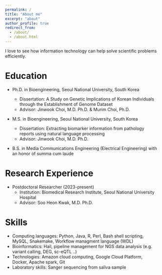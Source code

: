 ```yaml
---
permalink: /
title: "About me"
excerpt: "about"
author_profile: true
redirect_from: 
  - /about/
  - /about.html
---
```


I love to see how information technology can help solve scientific problems efficiently. 


Education
======
* Ph.D. in Bioengineering, Seoul National University, South Korea
  * Dissertation: A Study on Genetic Implications of Korean Individuals through the Establishment of Genome Dataset
  * Advisor: Jinwook Choi, M.D. Ph.D. & Murim Choi, Ph.D.

* M.S. in Bioengineering, Seoul National University, South Korea
  * Dissertation: Extracting biomarker information from pathology reports using natural language processing
  * Advisor: Jinwook Choi, M.D. Ph.D.

* B.S. in Media Communications Engineering (Electrical Engineering) with an honor of summa cum laude


Research Experience
======
* Postdoctoral Researcher (2023-present)
  * Institution: Biomedical Research Institute, Seoul National University Hospital
  * Advisor: Soo Heon Kwak, M.D. Ph.D.


Skills
======
* Computing languages: Python, Java, R, Perl, Bash shell scripting, MySQL, Snakemake, Workflow managment language (WDL)
* Bioinformatics: Hail, pipeline management for NGS data analysis (e.g. variant calling, DEG, sc-eQTL ..)
* Technologies: Amazon cloud computing, Google Cloud Platform, Docker, Apache spark, Git
* Laboratory skills: Sanger sequencing from saliva sample
